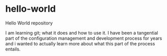 # hello-world
Hello World repository

I am learning git; what it does and how to use it. I have been a tangential part of the configuration management and development process for years and i wanted to actually learn more about what this part of the process entails. 
